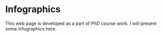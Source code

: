 # Infographics
This web page is developed as a part of PhD course work. I will present some infographics here.
